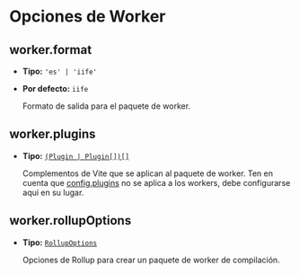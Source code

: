 # Opciones de Worker

## worker.format

- **Tipo:** `'es' | 'iife'`
- **Por defecto:** `iife`

  Formato de salida para el paquete de worker.

## worker.plugins

- **Tipo:** [`(Plugin | Plugin[])[]`](#plugins)

  Complementos de Vite que se aplican al paquete de worker. Ten en cuenta que [config.plugins](./shared-options#plugins) no se aplica a los workers, debe configurarse aquí en su lugar.

## worker.rollupOptions

- **Tipo:** [`RollupOptions`](https://rollupjs.org/guide/en/#big-list-of-options)

  Opciones de Rollup para crear un paquete de worker de compilación.